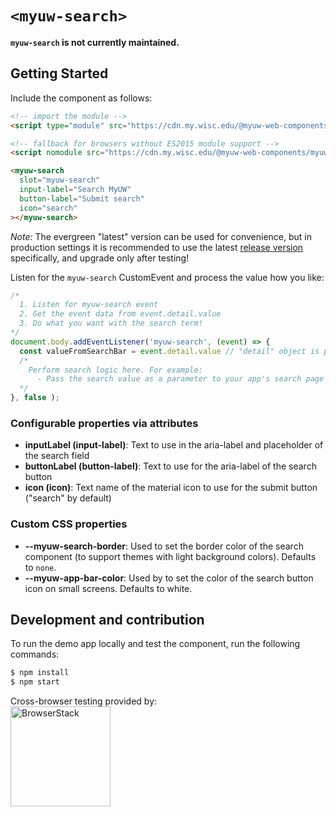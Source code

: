 # `<myuw-search>`

**`myuw-search` is not currently maintained.**

## Getting Started

Include the component as follows:

```html
<!-- import the module -->
<script type="module" src="https://cdn.my.wisc.edu/@myuw-web-components/myuw-search@latest/myuw-search.min.mjs"></script>

<!-- fallback for browsers without ES2015 module support -->
<script nomodule src="https://cdn.my.wisc.edu/@myuw-web-components/myuw-search@latest/myuw-search.min.js"></script>

<myuw-search
  slot="myuw-search"
  input-label="Search MyUW"
  button-label="Submit search"
  icon="search"
></myuw-search>
```

_Note:_ The evergreen "latest" version can be used for convenience, but in production settings it is recommended to use the latest [release version](https://github.com/myuw-web-components/myuw-search/releases) specifically, and upgrade only after testing!

Listen for the `myuw-search` CustomEvent and process the value how you like:

```js
/*
  1. Listen for myuw-search event
  2. Get the event data from event.detail.value
  3. Do what you want with the search term!
*/
document.body.addEventListener('myuw-search', (event) => {
  const valueFromSearchBar = event.detail.value // "detail" object is part of CustomEvent spec
  /*
    Perform search logic here. For example:
      - Pass the search value as a parameter to your app's search page
  */
}, false );
```

### Configurable properties via attributes

- **inputLabel (input-label)**: Text to use in the aria-label and placeholder of the search field
- **buttonLabel (button-label)**: Text to use for the aria-label of the search button
- **icon (icon)**: Text name of the material icon to use for the submit button ("search" by default)

### Custom CSS properties

- **--myuw-search-border**: Used to set the border color of the search component (to support themes with light background colors). Defaults to `none`.
- **--myuw-app-bar-color**: Used by to set the color of the search button icon on small screens. Defaults to white.

## Development and contribution

To run the demo app locally and test the component, run the following commands:

```bash
$ npm install
$ npm start
```

Cross-browser testing provided by:<br/>
<a href="https://www.browserstack.com/"><img width="160" src="https://myuw-web-components.github.io/img/Browserstack-logo.svg" alt="BrowserStack"/></a>
